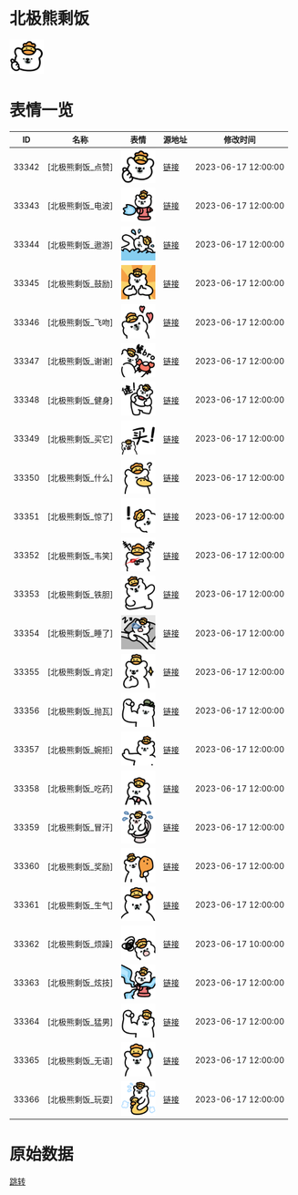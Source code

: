 # 北极熊剩饭

<img src="./cover.png" height="60" alt="cover" />

# 表情一览

|ID|名称|表情|源地址|修改时间|
|----|----|----|----|----|
|33342|[北极熊剩饭_点赞]|<img src="./pic/033342_%5B北极熊剩饭_点赞%5D.png" height="60" alt="点赞"/>|[链接](https://i0.hdslb.com/bfs/garb/e8001aee58d111900764e1e0256ae9e950d3999b.png)|2023-06-17 12:00:00|
|33343|[北极熊剩饭_电波]|<img src="./pic/033343_%5B北极熊剩饭_电波%5D.png" height="60" alt="电波"/>|[链接](https://i0.hdslb.com/bfs/garb/29fbf48c8f759d3488efce7e64eed0a7f287f1af.png)|2023-06-17 12:00:00|
|33344|[北极熊剩饭_遨游]|<img src="./pic/033344_%5B北极熊剩饭_遨游%5D.png" height="60" alt="遨游"/>|[链接](https://i0.hdslb.com/bfs/garb/72471968784ea6c5d001bd99454e1d07c4f0a6e6.png)|2023-06-17 12:00:00|
|33345|[北极熊剩饭_鼓励]|<img src="./pic/033345_%5B北极熊剩饭_鼓励%5D.png" height="60" alt="鼓励"/>|[链接](https://i0.hdslb.com/bfs/garb/771c456a8f2e7512ee18518f4c3ff634833e30b8.png)|2023-06-17 12:00:00|
|33346|[北极熊剩饭_飞吻]|<img src="./pic/033346_%5B北极熊剩饭_飞吻%5D.png" height="60" alt="飞吻"/>|[链接](https://i0.hdslb.com/bfs/garb/b1de59712828ebecb07a4440c665515e02185f7e.png)|2023-06-17 12:00:00|
|33347|[北极熊剩饭_谢谢]|<img src="./pic/033347_%5B北极熊剩饭_谢谢%5D.png" height="60" alt="谢谢"/>|[链接](https://i0.hdslb.com/bfs/garb/0102bc21ab2e0688c0d4b01acdb3a8df1aab3266.png)|2023-06-17 12:00:00|
|33348|[北极熊剩饭_健身]|<img src="./pic/033348_%5B北极熊剩饭_健身%5D.png" height="60" alt="健身"/>|[链接](https://i0.hdslb.com/bfs/garb/5f90ef3cefc86729e18983098565230b3d2c77ab.png)|2023-06-17 12:00:00|
|33349|[北极熊剩饭_买它]|<img src="./pic/033349_%5B北极熊剩饭_买它%5D.png" height="60" alt="买它"/>|[链接](https://i0.hdslb.com/bfs/garb/8564aacb2d7df19227cd3cf32156d15ae45abc26.png)|2023-06-17 12:00:00|
|33350|[北极熊剩饭_什么]|<img src="./pic/033350_%5B北极熊剩饭_什么%5D.png" height="60" alt="什么"/>|[链接](https://i0.hdslb.com/bfs/garb/5c8dc7d8c68d3fc0a6bcab52f29205f91cbd62aa.png)|2023-06-17 12:00:00|
|33351|[北极熊剩饭_惊了]|<img src="./pic/033351_%5B北极熊剩饭_惊了%5D.png" height="60" alt="惊了"/>|[链接](https://i0.hdslb.com/bfs/garb/4fca8974b470694d5ec1c82ad521c12397725d01.png)|2023-06-17 12:00:00|
|33352|[北极熊剩饭_韦笑]|<img src="./pic/033352_%5B北极熊剩饭_韦笑%5D.png" height="60" alt="韦笑"/>|[链接](https://i0.hdslb.com/bfs/garb/9f6cc9e40c58d9ec224df61f32e27245dcf37530.png)|2023-06-17 12:00:00|
|33353|[北极熊剩饭_铁胆]|<img src="./pic/033353_%5B北极熊剩饭_铁胆%5D.png" height="60" alt="铁胆"/>|[链接](https://i0.hdslb.com/bfs/garb/ce4ee1be3aa3160f47e60e18f4da90fd4b460922.png)|2023-06-17 12:00:00|
|33354|[北极熊剩饭_睡了]|<img src="./pic/033354_%5B北极熊剩饭_睡了%5D.png" height="60" alt="睡了"/>|[链接](https://i0.hdslb.com/bfs/garb/3e6d6905e8e22a73ba5ec504823357b81e7901ad.png)|2023-06-17 12:00:00|
|33355|[北极熊剩饭_肯定]|<img src="./pic/033355_%5B北极熊剩饭_肯定%5D.png" height="60" alt="肯定"/>|[链接](https://i0.hdslb.com/bfs/garb/c2b0d30585cc4c002c2caa47afe6f5338a4bdd71.png)|2023-06-17 12:00:00|
|33356|[北极熊剩饭_抛瓦]|<img src="./pic/033356_%5B北极熊剩饭_抛瓦%5D.png" height="60" alt="抛瓦"/>|[链接](https://i0.hdslb.com/bfs/garb/17efe875aa38cd48483405ac8d264f15a687e22d.png)|2023-06-17 12:00:00|
|33357|[北极熊剩饭_婉拒]|<img src="./pic/033357_%5B北极熊剩饭_婉拒%5D.png" height="60" alt="婉拒"/>|[链接](https://i0.hdslb.com/bfs/garb/3b7984e459aff2393e93c0791cb4d20558816e51.png)|2023-06-17 12:00:00|
|33358|[北极熊剩饭_吃药]|<img src="./pic/033358_%5B北极熊剩饭_吃药%5D.png" height="60" alt="吃药"/>|[链接](https://i0.hdslb.com/bfs/garb/476c4202c21d843659768d667cbdd4b2ff69da9b.png)|2023-06-17 12:00:00|
|33359|[北极熊剩饭_冒汗]|<img src="./pic/033359_%5B北极熊剩饭_冒汗%5D.png" height="60" alt="冒汗"/>|[链接](https://i0.hdslb.com/bfs/garb/3160ebcccd6773be59b1773bdb43e3c51b8f438f.png)|2023-06-17 12:00:00|
|33360|[北极熊剩饭_奖励]|<img src="./pic/033360_%5B北极熊剩饭_奖励%5D.png" height="60" alt="奖励"/>|[链接](https://i0.hdslb.com/bfs/garb/fcb3fe3cc747105cbaaa1a908eeba5a992e7a6d8.png)|2023-06-17 12:00:00|
|33361|[北极熊剩饭_生气]|<img src="./pic/033361_%5B北极熊剩饭_生气%5D.png" height="60" alt="生气"/>|[链接](https://i0.hdslb.com/bfs/garb/ce645fafddc57af823d0ecfa170940e3aa284d3f.png)|2023-06-17 12:00:00|
|33362|[北极熊剩饭_烦躁]|<img src="./pic/033362_%5B北极熊剩饭_烦躁%5D.png" height="60" alt="烦躁"/>|[链接](https://i0.hdslb.com/bfs/garb/78720d72e67d55f2b192d25fde8ac3738187be99.png)|2023-06-17 10:00:00|
|33363|[北极熊剩饭_炫技]|<img src="./pic/033363_%5B北极熊剩饭_炫技%5D.png" height="60" alt="炫技"/>|[链接](https://i0.hdslb.com/bfs/garb/d9c1eaa0267445dd695d9b6344d70d35d9e38b05.png)|2023-06-17 12:00:00|
|33364|[北极熊剩饭_猛男]|<img src="./pic/033364_%5B北极熊剩饭_猛男%5D.png" height="60" alt="猛男"/>|[链接](https://i0.hdslb.com/bfs/garb/e96adf1936dad4338c4a209ca2d8af2b620e0cd0.png)|2023-06-17 12:00:00|
|33365|[北极熊剩饭_无语]|<img src="./pic/033365_%5B北极熊剩饭_无语%5D.png" height="60" alt="无语"/>|[链接](https://i0.hdslb.com/bfs/garb/7e5db7e107ce9a3552f067f0622edcb43a473d14.png)|2023-06-17 12:00:00|
|33366|[北极熊剩饭_玩耍]|<img src="./pic/033366_%5B北极熊剩饭_玩耍%5D.png" height="60" alt="玩耍"/>|[链接](https://i0.hdslb.com/bfs/garb/f1b71da9d27c4863869d3a76f315a2769b5903a2.png)|2023-06-17 12:00:00|

# 原始数据

[跳转](./raw.json)

